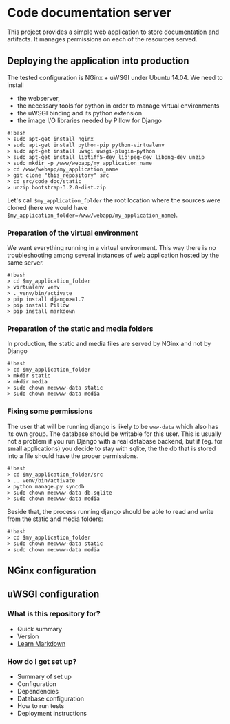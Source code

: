 # Code documentation server #

This project provides a simple web application to store documentation and artifacts. It manages permissions on each of the resources served. 

## Deploying the application into production ## 

The tested configuration is NGinx + uWSGI under Ubuntu 14.04. We need to install 

* the webserver, 
* the necessary tools for python in order to manage virtual environments
* the uWSGI binding and its python extension
* the image I/O libraries needed by Pillow for Django

```
#!bash
> sudo apt-get install nginx 
> sudo apt-get install python-pip python-virtualenv
> sudo apt-get install uwsgi uwsgi-plugin-python
> sudo apt-get install libtiff5-dev libjpeg-dev libpng-dev unzip
> sudo mkdir -p /www/webapp/my_application_name
> cd /www/webapp/my_application_name
> git clone "this_repository" src
> cd src/code_doc/static
> unzip bootstrap-3.2.0-dist.zip
```


Let's call ``$my_application_folder`` the root location where the sources were cloned (here we would have ``$my_application_folder=/www/webapp/my_application_name``).

### Preparation of the virtual environment ###

We want everything running in a virtual environment. This way there is no troubleshooting among several instances of web application hosted by the same server. 
```
#!bash
> cd $my_application_folder
> virtualenv venv
> . venv/bin/activate
> pip install django>=1.7
> pip install Pillow
> pip install markdown
```


### Preparation of the static and media folders ###

In production, the static and media files are served by NGinx and not by Django

```
#!bash
> cd $my_application_folder
> mkdir static
> mkdir media
> sudo chown me:www-data static
> sudo chown me:www-data media
```

### Fixing some permissions ###

The user that will be running django is likely to be ``www-data`` which also has its own group. The database should be writable for this user. This is usually not a problem if you run Django with a real database backend, but if (eg. for small applications) you decide to stay with sqlite, the the db that is stored into a file should have the proper permissions. 

```
#!bash
> cd $my_application_folder/src
> .. venv/bin/activate
> python manage.py syncdb
> sudo chown me:www-data db.sqlite
> sudo chown me:www-data media
```

Beside that, the process running django should be able to read and write from the static and media folders:

```
#!bash
> cd $my_application_folder
> sudo chown me:www-data static
> sudo chown me:www-data media
```

## NGinx configuration ##

## uWSGI configuration ##

### What is this repository for? ###

* Quick summary
* Version
* [Learn Markdown](https://bitbucket.org/tutorials/markdowndemo)

### How do I get set up? ###

* Summary of set up
* Configuration
* Dependencies
* Database configuration
* How to run tests
* Deployment instructions